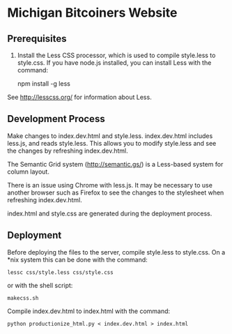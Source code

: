 Michigan Bitcoiners Website
===========================

Prerequisites
-------------

1) Install the Less CSS processor, which is used to compile style.less to
style.css. If you have node.js installed, you can install Less with the
command:

    npm install -g less

See http://lesscss.org/ for information about Less.

Development Process
-------------------

Make changes to index.dev.html and style.less. index.dev.html includes
less.js, and reads style.less. This allows you to modify style.less and see
the changes by refreshing index.dev.html.

The Semantic Grid system (http://semantic.gs/) is a Less-based system for
column layout.

There is an issue using Chrome with less.js. It may be necessary to use
another browser such as Firefox to see the changes to the stylesheet
when refreshing index.dev.html.

index.html and style.css are generated during the deployment process.

Deployment
----------

Before deploying the files to the server, compile style.less to
style.css. On a *nix system this can be done with the command:

    lessc css/style.less css/style.css

or with the shell script:

    makecss.sh

Compile index.dev.html to index.html with the command:

    python productionize_html.py < index.dev.html > index.html
